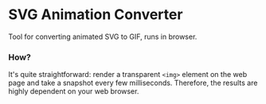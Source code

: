 # SVG Animation Converter

Tool for converting animated SVG to GIF, runs in browser.

### How?

It's quite straightforward: render a transparent `<img>` element on the web page and take a snapshot every few milliseconds. Therefore, the results are highly dependent on your web browser.
